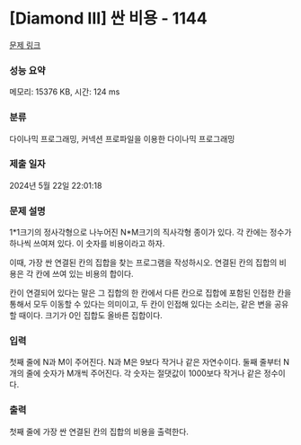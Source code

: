 # [Diamond III] 싼 비용 - 1144 

[문제 링크](https://www.acmicpc.net/problem/1144) 

### 성능 요약

메모리: 15376 KB, 시간: 124 ms

### 분류

다이나믹 프로그래밍, 커넥션 프로파일을 이용한 다이나믹 프로그래밍

### 제출 일자

2024년 5월 22일 22:01:18

### 문제 설명

<p>1*1크기의 정사각형으로 나누어진 N*M크기의 직사각형 종이가 있다. 각 칸에는 정수가 하나씩 쓰여져 있다. 이 숫자를 비용이라고 하자.</p>

<p>이때, 가장 싼 연결된 칸의 집합을 찾는 프로그램을 작성하시오. 연결된 칸의 집합의 비용은 각 칸에 쓰여 있는 비용의 합이다.</p>

<p>칸이 연결되어 있다는 말은 그 집합의 한 칸에서 다른 칸으로 집합에 포함된 인접한 칸을 통해서 모두 이동할 수 있다는 의미이고, 두 칸이 인접해 있다는 소리는, 같은 변을 공유할 때이다. 크기가 0인 집합도 올바른 집합이다.</p>

### 입력 

 <p>첫째 줄에 N과 M이 주어진다. N과 M은 9보다 작거나 같은 자연수이다. 둘째 줄부터 N개의 줄에 숫자가 M개씩 주어진다. 각 숫자는 절댓값이 1000보다 작거나 같은 정수이다.</p>

### 출력 

 <p>첫째 줄에 가장 싼 연결된 칸의 집합의 비용을 출력한다.</p>

